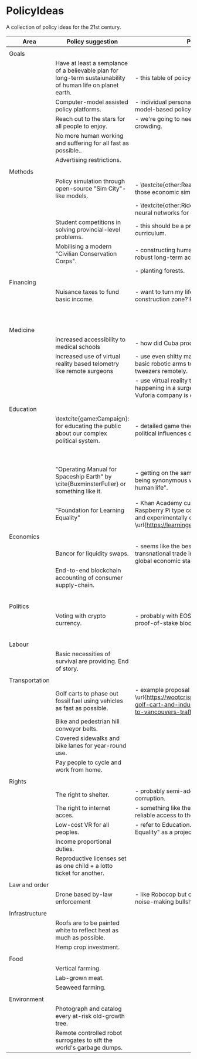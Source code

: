 # PolicyIdeas  
A collection of policy ideas for the 21st century.  


| Area           | Policy suggestion                                                                                           | Policy details                                                                                                                                                            | Empirical support                                                         | Other notes                                                                                                                                                                              |
|----------------|-------------------------------------------------------------------------------------------------------------|---------------------------------------------------------------------------------------------------------------------------------------------------------------------------|---------------------------------------------------------------------------|------------------------------------------------------------------------------------------------------------------------------------------------------------------------------------------|
|                |                                                                                                             |                                                                                                                                                                           |                                                                           |                                                                                                                                                                                          |
| Goals          |                                                                                                             |                                                                                                                                                                           |                                                                           |                                                                                                                                                                                          |
|                | Have at least a semplance of a believable plan for long-term sustaiunability of human life on planet earth. | - this table of poiicy ideas.                                                                                                                                             |                                                                           |                                                                                                                                                                                          |
|                | Computer-model assisted policy platforms.                                                                   | - individual personalities must give away to model-based policy proposals.                                                                                                |                                                                           |                                                                                                                                                                                          |
|                | Reach out to the stars for all people to enjoy.                                                             | - we're going to need to go to space due to over-crowding.                                                                                                                |                                                                           |                                                                                                                                                                                          |
|                | No more human working and suffering for all fast as possible..                                              |                                                                                                                                                                           |                                                                           |                                                                                                                                                                                          |
|                | Advertising restrictions.                                                                                   |                                                                                                                                                                           |                                                                           |                                                                                                                                                                                          |
|                |                                                                                                             |                                                                                                                                                                           |                                                                           |                                                                                                                                                                                          |
| Methods        |                                                                                                             |                                                                                                                                                                           |                                                                           |                                                                                                                                                                                          |
|                | Policy simulation through open-source "Sim City"-like models.                                               | - \textcite{other:ReadingTheNewsEpisode6}" on those economic simulations.                                                                                                 | - \url{https://blog.salesforceairesearch.com/the-ai-economist/}           | - \url{https://www.youtube.com/watch?v=nCMTTB3MKuw}                                                                                                                                      |
|                |                                                                                                             | - \textcite{other:RidealongsEarle2029} on fractal neural networks for open-source "Metropolis".                                                                           | -\url{https://arxiv.org/abs/2002.03896}                                   | - \url{https://savingforecast.com}                                                                                                                                                       |
|                | Student competitions in solving provincial-level problems.                                                  | - this should be a practical part of any schooll curriculum.                                                                                                              |                                                                           | - connected with \textcite{area:Education}.                                                                                                                                              |
|                | Mobilising a modern "Civilian Conservation Corps".                                                          | - constructing human resettlement zones with robust long-term accounting for climate change.                                                                              | - success of depression era New Deal CCC.                                 | - url{https://vimeo.com/150192017}                                                                                                                                                       |
|                |                                                                                                             | - planting forests.                                                                                                                                                       |                                                                           |                                                                                                                                                                                          |
|                |                                                                                                             |                                                                                                                                                                           |                                                                           |                                                                                                                                                                                          |
| Financing      |                                                                                                             |                                                                                                                                                                           |                                                                           |                                                                                                                                                                                          |
|                | Nuisance taxes to fund basic income.                                                                        | - want to turn my life into a 5 year long construction zone? Pay me, idiot.                                                                                               | - "positive tariffs" in "The Green Economy" by \cite{Jacobs1993}.         | - \url{https://www.youtube.com/playlist?list=PLh9Uewtj3bwlGhG7rFy0D4fM8x7gpnFhf}                                                                                                         |
|                |                                                                                                             |                                                                                                                                                                           | - evidence of what goes on: \textcite{<other:PlaylistIrritiatingNoises>}. |                                                                                                                                                                                          |
|                |                                                                                                             |                                                                                                                                                                           |                                                                           |                                                                                                                                                                                          |
|                |                                                                                                             |                                                                                                                                                                           |                                                                           |                                                                                                                                                                                          |
| Medicine       |                                                                                                             |                                                                                                                                                                           |                                                                           |                                                                                                                                                                                          |
|                | increased accessibility to medical schools                                                                  | - how did Cuba produce so many doctors?                                                                                                                                   | - Cuba's results.                                                         | - connected with \textcite{area:Education}.                                                                                                                                              |
|                | increased use of virtual reality based telometry like remote surgeons                                       | - use even shitty machine learning systems and basic robotic arms to operate a scalpel and tweezers remotely.                                                             | - popularity of VR anatomy tours.                                         |                                                                                                                                                                                          |
|                |                                                                                                             | - use virtual reality to visualize wtf is actually happening in a surgery, similar to the way that Vuforia company is developing.                                         | - literal research papers on the topic.                                   | - url{https://developer.vuforia.com/}                                                                                                                                                    |
|                |                                                                                                             |                                                                                                                                                                           |                                                                           |                                                                                                                                                                                          |
|                |                                                                                                             |                                                                                                                                                                           |                                                                           |                                                                                                                                                                                          |
| Education      |                                                                                                             |                                                                                                                                                                           |                                                                           |                                                                                                                                                                                          |
|                | \textcite{game:Campaign}:  for educating the public about our complex political system.                     | - detailed game theoretic models of realistic political influences dressed up as fun.                                                                                     | - the RAND corporation and war gaming.                                    | - \url{https://github.com/jordanbCS/Campaign}.                                                                                                                                           |
|                |                                                                                                             |                                                                                                                                                                           | - specific international multilateral relations in general.               |                                                                                                                                                                                          |
|                |                                                                                                             |                                                                                                                                                                           |                                                                           |                                                                                                                                                                                          |
|                | "Operating Manual for Spaceship Earth" by \cite{BuxminsterFuller} or something like it.                     | - getting on the same page with something like this being synonymous with "continued existence of human life".                                                            |                                                                           |                                                                                                                                                                                          |
|                |                                                                                                             |                                                                                                                                                                           |                                                                           |                                                                                                                                                                                          |
|                | "Foundation for Learning Equality"                                                                          | - Khan Academy curriculum daisy chained with Raspberry Pi type computers for internet access and experimentally optimized: \url{https://learningequality.org/}            | - popularity in developing countries and the prison system etc…           |                                                                                                                                                                                          |
|                |                                                                                                             |                                                                                                                                                                           |                                                                           |                                                                                                                                                                                          |
| Economics      |                                                                                                             |                                                                                                                                                                           |                                                                           |                                                                                                                                                                                          |
|                | Bancor for liquidity swaps.                                                                                 | - seems like the best candidate for mitigating transnational trade imbalances in the service of global economic stability.                                                |                                                                           | - \url{https://bancor.network}                                                                                                                                                           |
|                | End-to-end blockchain accounting of consumer supply-chain.                                                  |                                                                                                                                                                           |                                                                           |                                                                                                                                                                                          |
|                |                                                                                                             |                                                                                                                                                                           |                                                                           | - \url{https://www.youtube.com/watch?v=_XdVjBOb04Y}                                                                                                                                      |
|                |                                                                                                             |                                                                                                                                                                           |                                                                           |                                                                                                                                                                                          |
| Politics       |                                                                                                             |                                                                                                                                                                           |                                                                           |                                                                                                                                                                                          |
|                | Voting with crypto currency.                                                                                | - probably with EOS as most tested delegated-proof-of-stake blockchain.                                                                                                   | - sustained extistence for about five years now.                          | - \url{https://eos.io/}                                                                                                                                                                  |
|                |                                                                                                             |                                                                                                                                                                           |                                                                           | - \url{https://votecoin.com}                                                                                                                                                             |
|                |                                                                                                             |                                                                                                                                                                           |                                                                           |                                                                                                                                                                                          |
| Labour         |                                                                                                             |                                                                                                                                                                           |                                                                           |                                                                                                                                                                                          |
|                | Basic necessities of survival are providing. End of story.                                                  |                                                                                                                                                                           |                                                                           |                                                                                                                                                                                          |
|                |                                                                                                             |                                                                                                                                                                           |                                                                           |                                                                                                                                                                                          |
| Transportation |                                                                                                             |                                                                                                                                                                           |                                                                           |                                                                                                                                                                                          |
|                | Golf carts to phase out fossil fuel using vehicles as fast as possible.                                     | - example proposal for Vancouver, BC: \url{https://wootcrisp.com/policy/2022/03/03/the-golf-cart-and-industrial-conveyor-belt-solution-to-vancouvers-traffic-congestion/} | - Isla Holbox, Mexico.                                                    | - \url{https://www.vice.com/en/article/y3vny5/glorified-electric-golf-carts-for-all}                                                                                                     |
|                | Bike and pedestrian hill conveyor belts.                                                                    |                                                                                                                                                                           | - \url{reddit.com/r/carfree}                                              | - url{https://www.washingtonpost.com/lifestyle/travel/isla-holbox-a-mexican-island-that-retains-its-distinct-small-town-vibe/2019/02/21/341bf150-3170-11e9-8ad3-9a5b113ecd3c_story.html} |
|                | Covered sidewalks and bike lanes for year-round use.                                                        |                                                                                                                                                                           | - Trundheim, Norway.                                                      | - \url{https://www.reddit.com/r/Damnthatsinteresting/comments/qmt13o/in_south_korea_the_solar_panels_in_the_middle_of/}                                                                  |
|                | Pay people to cycle and work from home.                                                                     |                                                                                                                                                                           |                                                                           | - url{https://www.vancouverisawesome.com/opinion/opinion-limit-post-covid-19-traffic-paying-people-to-cycle-instead-drive-2338791}                                                       |
|                |                                                                                                             |                                                                                                                                                                           |                                                                           |                                                                                                                                                                                          |
| Rights         |                                                                                                             |                                                                                                                                                                           |                                                                           |                                                                                                                                                                                          |
|                | The right to shelter.                                                                                       | - probably semi-addressable by seizing assets of corruption.                                                                                                              |                                                                           |                                                                                                                                                                                          |
|                | The right to internet acces.                                                                                | - something like the half the world does not have reliable access to the internet.                                                                                        |                                                                           |                                                                                                                                                                                          |
|                | Low-cost VR for all peoples.                                                                                | - refer to Education."Foundation for Learning Equality" as a project template.                                                                                            |                                                                           |                                                                                                                                                                                          |
|                | Income proportional duties.                                                                                 |                                                                                                                                                                           | - Finalnd's graded speeding ticket system for example.                    |                                                                                                                                                                                          |
|                | Reproductive licenses set as one child + a lotto ticket for another.                                        |                                                                                                                                                                           |                                                                           |                                                                                                                                                                                          |
|                |                                                                                                             |                                                                                                                                                                           |                                                                           |                                                                                                                                                                                          |
| Law and order  |                                                                                                             |                                                                                                                                                                           |                                                                           |                                                                                                                                                                                          |
|                | Drone based by-law enforcement                                                                              | - like Robocop but coming for your chimneys and noise-making bullshit.                                                                                                    |                                                                           |                                                                                                                                                                                          |
|                |                                                                                                             |                                                                                                                                                                           |                                                                           |                                                                                                                                                                                          |
| Infrastructure |                                                                                                             |                                                                                                                                                                           |                                                                           |                                                                                                                                                                                          |
|                | Roofs are to be painted white to reflect heat as much as possible.                                          |                                                                                                                                                                           |                                                                           | - \url{https://www.smithsonianmag.com/innovation/ultra-white-paint-may-someday-replace-air-conditioning-180977560/}                                                                      |
|                | Hemp crop investment.                                                                                       |                                                                                                                                                                           |                                                                           |                                                                                                                                                                                          |
|                |                                                                                                             |                                                                                                                                                                           |                                                                           |                                                                                                                                                                                          |
| Food           |                                                                                                             |                                                                                                                                                                           |                                                                           |                                                                                                                                                                                          |
|                | Vertical farming.                                                                                           |                                                                                                                                                                           |                                                                           |                                                                                                                                                                                          |
|                | Lab-grown meat.                                                                                             |                                                                                                                                                                           |                                                                           |                                                                                                                                                                                          |
|                | Seaweed farming.                                                                                            |                                                                                                                                                                           |                                                                           | - \url{https://www.frontiersin.org/articles/10.3389/fmars.2017.00100/full}                                                                                                               |
|                |                                                                                                             |                                                                                                                                                                           |                                                                           |                                                                                                                                                                                          |
| Environment    |                                                                                                             |                                                                                                                                                                           |                                                                           |                                                                                                                                                                                          |
|                | Photograph and catalog every at-risk old-growth tree.                                                       |                                                                                                                                                                           |                                                                           |                                                                                                                                                                                          |
|                | Remote controlled robot surrogates to sift the world's garbage dumps.                                       |                                                                                                                                                                           |                                                                           |                                                                                                                                                                                          |

